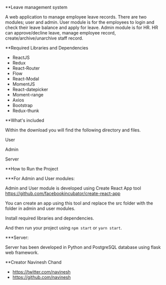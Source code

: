 **Leave management system

A web application to manage employee leave records. There are two modules; user and admin. User module is for the employees to login and check their leave balance and apply for leave. Admin module is for HR. HR can approve/decline leave, manage employee record, create/archive/unarchive staff record. 

**Required Libraries and Dependencies

* ReactJS
* Redux
* React-Router
* Flow
* React-Modal
* MomentJS
* React-datepicker
* Moment-range
* Axios
* Bootstrap
* Redux-thunk

**What's included

Within the download you will find the following directory and files.

User

Admin

Server

**How to Run the Project

***For Admin and User modules:

Admin and User module is developed using Create React App tool https://github.com/facebookincubator/create-react-app 

You can create an app using this tool and replace the src folder with the folder in admin and user modules.

Install required libraries and dependencies.

And then run your project using ```npm start``` or ```yarn start```.

***Server:

Server has been developed in Python and PostgreSQL database using flask web framework.

**Creator
Navinesh Chand
* https://twitter.com/navinesh
* https://github.com/navinesh
